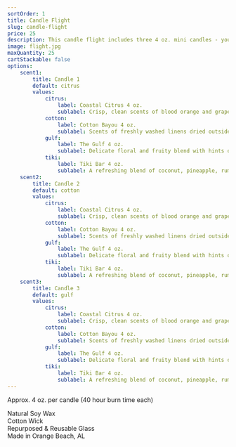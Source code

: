 ```yaml
---
sortOrder: 1
title: Candle Flight
slug: candle-flight
price: 25
description: This candle flight includes three 4 oz. mini candles - you choose the scents.
image: flight.jpg
maxQuantity: 25
cartStackable: false
options:
    scent1:
        title: Candle 1
        default: citrus
        values:
            citrus:
                label: Coastal Citrus 4 oz.
                sublabel: Crisp, clean scents of blood orange and grapefruit - your daily dose of Vitamin "Sea"
            cotton:
                label: Cotton Bayou 4 oz.
                sublabel: Scents of freshly washed linens dried outside on a breezy coastal afternoon
            gulf:
                label: The Gulf 4 oz.
                sublabel: Delicate floral and fruity blend with hints of rose, violet, peach, citrus, and strawberry
            tiki:
                label: Tiki Bar 4 oz.
                sublabel: A refreshing blend of coconut, pineapple, rum, tangerine, banana, and melon
    scent2:
        title: Candle 2
        default: cotton
        values:
            citrus:
                label: Coastal Citrus 4 oz.
                sublabel: Crisp, clean scents of blood orange and grapefruit - your daily dose of Vitamin "Sea"
            cotton:
                label: Cotton Bayou 4 oz.
                sublabel: Scents of freshly washed linens dried outside on a breezy coastal afternoon
            gulf:
                label: The Gulf 4 oz.
                sublabel: Delicate floral and fruity blend with hints of rose, violet, peach, citrus, and strawberry
            tiki:
                label: Tiki Bar 4 oz.
                sublabel: A refreshing blend of coconut, pineapple, rum, tangerine, banana, and melon
    scent3:
        title: Candle 3
        default: gulf
        values:
            citrus:
                label: Coastal Citrus 4 oz.
                sublabel: Crisp, clean scents of blood orange and grapefruit - your daily dose of Vitamin "Sea"
            cotton:
                label: Cotton Bayou 4 oz.
                sublabel: Scents of freshly washed linens dried outside on a breezy coastal afternoon
            gulf:
                label: The Gulf 4 oz.
                sublabel: Delicate floral and fruity blend with hints of rose, violet, peach, citrus, and strawberry
            tiki:
                label: Tiki Bar 4 oz.
                sublabel: A refreshing blend of coconut, pineapple, rum, tangerine, banana, and melon
---
```


Approx. 4 oz. per candle (40 hour burn time each)<br>

Natural Soy Wax<br>
Cotton Wick<br>
Repurposed & Reusable Glass<br>
Made in Orange Beach, AL